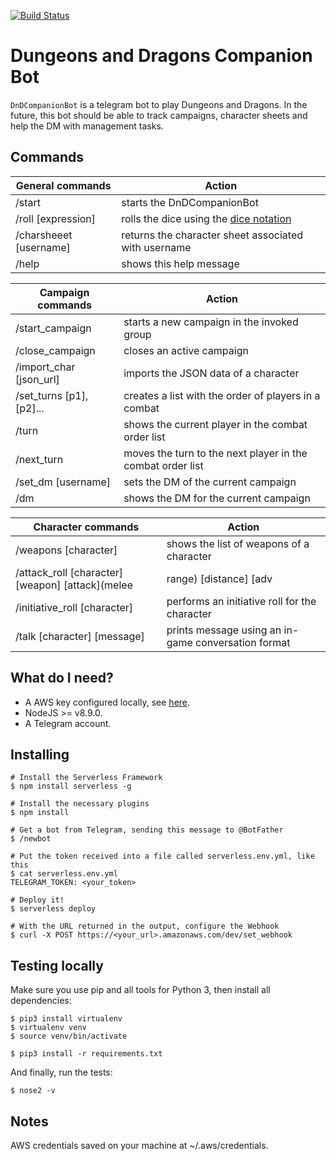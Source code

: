 [![Build Status](https://travis-ci.com/satanas/DnDCompanionBot.svg?branch=master)](https://travis-ci.com/satanas/DnDCompanionBot)

# Dungeons and Dragons Companion Bot
`DnDCompanionBot` is a telegram bot to play Dungeons and Dragons. In the future, this bot should be able to track
campaigns, character sheets and help the DM with management tasks.

## Commands
General commands | Action
--------|-------
/start | starts the DnDCompanionBot
/roll [expression] | rolls the dice using the [dice notation](https://en.wikipedia.org/wiki/Dice_notation)
/charsheeet [username] | returns the character sheet associated with username
/help | shows this help message

Campaign commands | Action
--------|-------
/start_campaign | starts a new campaign in the invoked group
/close_campaign | closes an active campaign
/import_char [json_url] | imports the JSON data of a character
/set_turns [p1],[p2]... | creates a list with the order of players in a combat
/turn | shows the current player in the combat order list
/next_turn | moves the turn to the next player in the combat order list
/set_dm [username] | sets the DM of the current campaign
/dm | shows the DM for the current campaign

Character commands | Action
--------|-------
/weapons [character] | shows the list of weapons of a character
/attack_roll [character] [weapon] [attack](melee|range) [distance] [adv|disadv] | performs an attack roll
/initiative_roll [character] | performs an initiative roll for the character
/talk [character] [message] | prints message using an in-game conversation format

## What do I need?
- A AWS key configured locally, see [here](https://serverless.com/framework/docs/providers/aws/guide/credentials/).
- NodeJS >= v8.9.0.
- A Telegram account.

## Installing
```
# Install the Serverless Framework
$ npm install serverless -g

# Install the necessary plugins
$ npm install

# Get a bot from Telegram, sending this message to @BotFather
$ /newbot

# Put the token received into a file called serverless.env.yml, like this
$ cat serverless.env.yml
TELEGRAM_TOKEN: <your_token>

# Deploy it!
$ serverless deploy

# With the URL returned in the output, configure the Webhook
$ curl -X POST https://<your_url>.amazonaws.com/dev/set_webhook
```

## Testing locally

Make sure you use pip and all tools for Python 3, then install all dependencies:

```
$ pip3 install virtualenv
$ virtualenv venv
$ source venv/bin/activate

$ pip3 install -r requirements.txt
```

And finally, run the tests:
```
$ nose2 -v
```

## Notes
AWS credentials saved on your machine at ~/.aws/credentials.
